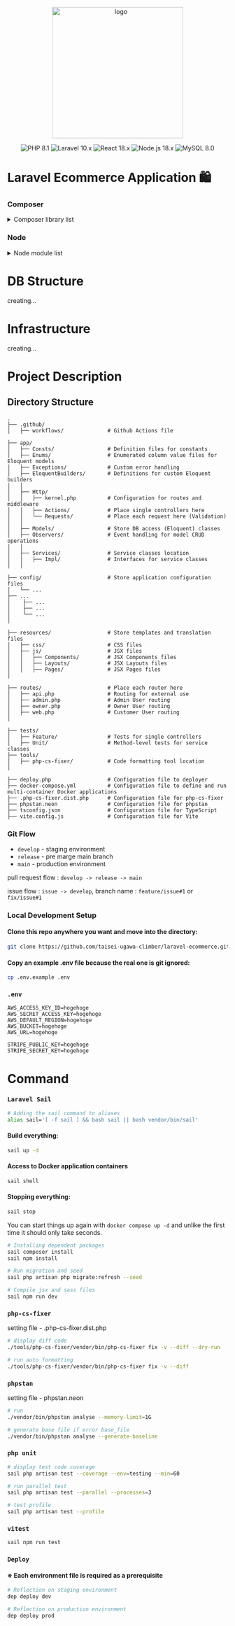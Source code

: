 <p align="center">
    <img src="./docs/logo.png" width="300" alt="logo">
</p>

<p align="center">
<img src="https://img.shields.io/badge/PHP-8.1-blue.svg?logo=php&style=flat" alt="PHP 8.1">
<img src="https://img.shields.io/badge/Laravel-10.x-red.svg?logo=laravel&style=flat" alt="Laravel 10.x">
<img src="https://img.shields.io/badge/React-18.x-blue.svg?logo=react&style=flat" alt="React 18.x">
<img src="https://img.shields.io/badge/Node.js-18.x-green.svg?logo=node.js&style=flat" alt="Node.js 18.x">
<img src="https://img.shields.io/badge/MySQL-8.0-blue.svg?logo=mysql&style=flat" alt="MySQL 8.0">
</p>

# Laravel Ecommerce Application 🛍

### Composer

<details>
  <summary>Composer library list</summary>

- [php-cs-fixer * コードフォーマッター](https://github.com/PHP-CS-Fixer/PHP-CS-Fixer)
- [nunomaduro/larastan * 静的解析ツール](https://phpstan.org/user-guide/getting-started)
- [laravelcollective/html * Formファザード](https://github.com/LaravelCollective/html)
- [reliese/laravel * Model作成ライブラリ](https://github.com/reliese/laravel)
- [barryvdh/laravel-ide-helper * IDEヘルパー](https://github.com/barryvdh/laravel-ide-helper)
- [barryvdh/laravel-debugbar * デバッカー](https://github.com/barryvdh/laravel-debugbar)
- [laravel/sail * Docker開発環境](https://readouble.com/laravel/10.x/ja/sail.html)
- [bensampo/laravel-enum * 列挙型](https://github.com/BenSampo/laravel-enum)
- [laravel/breeze * ログイン認証系](https://github.com/laravel/breeze)
- [brianium/paratest * 並列テスト](https://packagist.org/packages/brianium/paratest)
- [league/flysystem-aws-s3-v3 * s3ライブラリー](https://packagist.org/packages/league/flysystem-aws-s3-v3)
- [intervention/image * 画像リサイズライブラリー](https://image.intervention.io/v2)
- [deployer/deployer * デプロイ用](https://github.com/deployphp/deployer)

</details>

### Node

<details>
  <summary>Node module list</summary>

- [@inertiajs/react * inertia/reactライブラリ](https://www.npmjs.com/package/@inertiajs/react)
- [@vitejs/plugin-react * vitejs/reactライブラリ](https://www.npmjs.com/package/@vitejs/plugin-react)
- [react * JSライブラリー](https://react.dev/)
- [react-dom * react dom ライブラリ](https://legacy.reactjs.org/docs/react-dom.html)
- [tailwindcss * CSSライブラリ](https://tailwindcss.com/)
- [uuid * uuid作成ライブラリ](https://www.npmjs.com/package/uuid)
- [vitest * JSテストライブラリ](https://vitest.dev/)

</details>

# DB Structure

creating...

# Infrastructure

creating...

# Project Description

## Directory Structure

```
.
├── .github/
│   ├── workflows/              # Github Actions file

├── app/
│   ├── Consts/                 # Definition files for constants
│   ├── Enums/                  # Enumerated column value files for Eloquent models
│   ├── Exceptions/             # Custom error handling
│   ├── EloquentBuilders/       # Definitions for custom Eloquent builders
│   │
│   ├── Http/
│   │   ├── kernel.php          # Configuration for routes and middleware
│   │   ├── Actions/            # Place single controllers here
│   │   └── Requests/           # Place each request here (Validation)
│   │
│   ├── Models/                 # Store DB access (Eloquent) classes
│   ├── Observers/              # Event handling for model CRUD operations
│   │
│   ├── Services/               # Service classes location
│   │   ├── Impl/               # Interfaces for service classes
│   │

├── config/                     # Store application configuration files
│   └── ...
├── ...
│    ├── ...
│    ├── ...
│    └── ...
│

├── resources/                  # Store templates and translation files
│   ├── css/                    # CSS files
│   ├── js/                     # JSX files
│   │   ├── Components/         # JSX Components files
│   │   ├── Layouts/            # JSX Layouts files
│   │   ├── Pages/              # JSX Pages files
│     
 
├── routes/                     # Place each router here
│   ├── api.php                 # Routing for external use
│   ├── admin.php               # Admin User routing
│   ├── owner.php               # Owner User routing
│   ├── web.php                 # Customer User routing
│

├── tests/
│   ├── Feature/                # Tests for single controllers
│   ├── Unit/                   # Method-level tests for service classes
├── tools/
│   ├── php-cs-fixer/           # Code formatting tool location
│

├── deploy.php                  # Configuration file to deployer
├── docker-compose.yml          # Configuration file to define and run multi-container Docker applications
├── .php-cs-fixer.dist.php      # Configuration file for php-cs-fixer
├── phpstan.neon                # Configuration file for phpstan
├── tsconfig.json               # Configuration file for TypeScript
├── vite.config.js              # Configuration file for Vite
```

### Git Flow

- `develop` - staging environment
- `release` - pre marge main branch
- `main` - production environment

pull request flow : `develop -> release -> main`

issue flow : `issue -> develop`,
branch name : `feature/issue#1` or `fix/issue#1`

### Local Development Setup

#### Clone this repo anywhere you want and move into the directory:

```sh
git clone https://github.com/taisei-ugawa-climber/laravel-ecommerce.git
```

#### Copy an example .env file because the real one is git ignored:

```sh
cp .env.example .env
```

### `.env`

```dotenv
AWS_ACCESS_KEY_ID=hogehoge
AWS_SECRET_ACCESS_KEY=hogehoge
AWS_DEFAULT_REGION=hogehoge
AWS_BUCKET=hogehoge
AWS_URL=hogehoge

STRIPE_PUBLIC_KEY=hogehoge
STRIPE_SECRET_KEY=hogehoge
```

# Command

### `Laravel Sail`

```sh
# Adding the sail command to aliases
alias sail='[ -f sail ] && bash sail || bash vendor/bin/sail'
```

#### Build everything:

```sh
sail up -d
```

#### Access to Docker application containers

```sh
sail shell
```

#### Stopping everything:

```sh
sail stop
```

You can start things up again with `docker compose up -d` and unlike the first
time it should only take seconds.

```sh
# Installing dependent packages
sail composer install
sail npm install

# Run migration and seed
sail php artisan php migrate:refresh --seed

# Compile jsx and sass files
sail npm run dev
```

### `php-cs-fixer`

setting file - .php-cs-fixer.dist.php

```sh
# display diff code
./tools/php-cs-fixer/vendor/bin/php-cs-fixer fix -v --diff --dry-run

# run auto formatting
./tools/php-cs-fixer/vendor/bin/php-cs-fixer fix -v --diff
```

### `phpstan`

setting file - phpstan.neon

```sh
# run
./vendor/bin/phpstan analyse --memory-limit=1G

# generate base file if error base_file
./vendor/bin/phpstan analyse --generate-baseline
```

### `php unit`

```sh
# display test code coverage
sail php artisan test --coverage --env=testing --min=60 

# run parallel test
sail php artisan test --parallel --processes=3

# test profile
sail php artisan test --profile
```

### `vitest`

```sh
sail npm run test
```

### `Deploy`

#### ※ Each environment file is required as a prerequisite

```sh
# Reflection on staging environment
dep deploy dev

# Reflection on production environment
dep deploy prod
```
